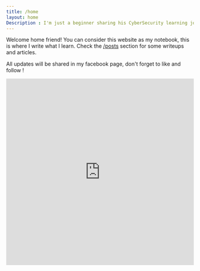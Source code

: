 ```yaml
---
title: /home
layout: home
Description : I'm just a beginner sharing his CyberSecurity learning journey
---
```

Welcome home friend! 
You can consider this website as my notebook, this is where I write what I learn. 
Check the [/posts](/Posts.html) section for some writeups and articles.


All updates will be shared in my facebook page, don't forget to like and follow ! 


<iframe src="https://www.facebook.com/plugins/page.php?href=https%3A%2F%2Fwww.facebook.com%2Fseifallahhomrani1.social%2F&tabs=timeline&width=350&height=500&small_header=false&adapt_container_width=true&hide_cover=false&show_facepile=true&appId=291866195571142" width="500" height="500" style="border:none;overflow:hidden;width: 100%;" scrolling="no" frameborder="0" allowfullscreen="true" allow="autoplay; clipboard-write; encrypted-media; picture-in-picture; web-share"></iframe>